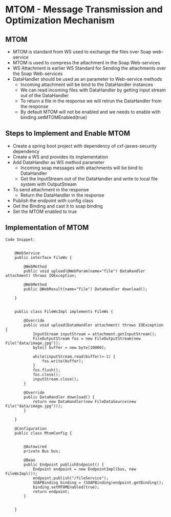 # MTOM - Message Transmission and Optimization Mechanism

## MTOM 
	
-	MTOM is standard from WS used to exchange the files over Soap web-service
-	MTOM is used to compress the attachment in the Soap Web-services
-	WS Attachment is earlier WS Standard for Sending the attachments over the Soap Web-services
-	DataHandler should be used as an parameter to Web-service methods
	-	Incoming attachment will be bind to the DataHandler instances
	-	We can read incoming files with DataHandler by getting input stream out of the DataHandler
	-	To return a file in the response we will retrun the DataHandler from the response
	-	By default MTOM will not be enabled and we needs to enable with binding.setMTOMEnabled(true)
	
	
	
## Steps to Implement and Enable MTOM

-	Create a spring boot project with dependency of cxf-jaxws-security dependency
-	Create a WS and provides its implementation
-	Add DataHandler as WS method parameter 
	-	Incoming soap messages with attachments will be bind to DataHandler
	-	Get the InputStream out of the DataHandler and write to local file system with OutputStream
-	To send attachment in the response 
	-	Return the DataHandler in the response
-	Publish the endpoint with config class
-	Get the Binding and cast it to soap binding 
-	Set the MTOM enabled to true


## Implementation of MTOM

	Code Snippet:
	
	
		@WebService
		public interface FileWs {
			
			@WebMethod
			public void upload(@WebParam(name="file") DataHandler attachment) throws IOException;
			
			@WebMethod
			public @WebResult(name="file") DataHandler download();
			
		}
		
		
		public class FileWsImpl implements FileWs {

			@Override
			public void upload(DataHandler attachment) throws IOException {
				InputStream inputStream = attachment.getInputStream();
				FileOutputStream fos = new FileOutputStream(new File("data/image.jpg"));
				byte[] buffer = new byte[10000];
				
				while(inputStream.read(buffer)>-1) {
					fos.write(buffer);
				}
				fos.flush();
				fos.close();
				inputStream.close();
			}

			@Override
			public DataHandler download() {
				return new DataHandler(new FileDataSource(new File("data/image.jpg")));
			}

		}
		
		@Configuration
		public class MtomConfig {

			
			@Autowired
			private Bus bus;
			
			@Bean
			public Endpoint publishEndpoint() {
				Endpoint endpoint = new EndpointImpl(bus, new FileWsImpl());
				endpoint.publish("/fileService");
				SOAPBinding binding = (SOAPBinding)endpoint.getBinding();
				binding.setMTOMEnabled(true);
				return endpoint;
			}
			
			
		}




	

	
	
